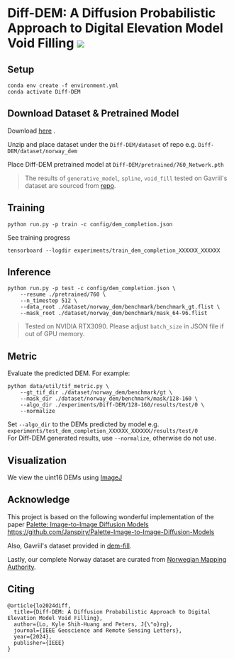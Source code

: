 <h1 align="left">Diff-DEM: A Diffusion Probabilistic Approach to Digital Elevation Model Void Filling <a href="https://ieeexplore.ieee.org/document/10535979"><img  src="https://img.shields.io/badge/IEEE-Paper-<COLOR>.svg"></a> </h1> 

## Setup
```console
conda env create -f environment.yml
conda activate Diff-DEM
```

## Download Dataset \& Pretrained Model
Download [here](https://drive.google.com/drive/folders/1RXlo2fl-TzGtA1WH5xE3TbzNWsHINln5?usp=sharing) .

Unzip and place dataset under the `Diff-DEM/dataset` of repo e.g. `Diff-DEM/dataset/norway_dem`

Place Diff-DEM pretrained model at `Diff-DEM/pretrained/760_Network.pth`

> The results of `generative_model`, `spline`, `void_fill` tested on Gavriil's dataset are sourced from [repo](https://github.com/konstantg/dem-fill).

## Training
```console
python run.py -p train -c config/dem_completion.json
```

See training progress
```
tensorboard --logdir experiments/train_dem_completion_XXXXXX_XXXXXX
```

## Inference

```console
python run.py -p test -c config/dem_completion.json \
    --resume ./pretrained/760 \
    --n_timestep 512 \
    --data_root ./dataset/norway_dem/benchmark/benchmark_gt.flist \
    --mask_root ./dataset/norway_dem/benchmark/mask_64-96.flist
```

> Tested on NVIDIA RTX3090. Please adjust `batch_size` in JSON file if out of GPU memory.

## Metric
Evaluate the predicted DEM.
For example:
```console
python data/util/tif_metric.py \
    --gt_tif_dir ./dataset/norway_dem/benchmark/gt \
    --mask_dir ./dataset/norway_dem/benchmark/mask/128-160 \
    --algo_dir ./experiments/Diff-DEM/128-160/results/test/0 \
    --normalize
```
Set `--algo_dir` to the DEMs predicted by model e.g. `experiments/test_dem_completion_XXXXXX_XXXXXX/results/test/0` \
For Diff-DEM generated results, use `--normalize`, otherwise do not use.

## Visualization
We view the uint16 DEMs using [ImageJ](https://imagej.net/ij/download.html)

## Acknowledge
This project is based on the following wonderful implementation of the paper [Palette: Image-to-Image Diffusion Models](https://arxiv.org/abs/2111.05826) \
https://github.com/Janspiry/Palette-Image-to-Image-Diffusion-Models

Also, Gavriil's dataset provided in [dem-fill](https://github.com/konstantg/dem-fill).

Lastly, our complete Norway dataset are curated from [Norwegian Mapping Authority](https://hoydedata.no/LaserInnsyn2/).

## Citing
```
@article{lo2024diff,
  title={Diff-DEM: A Diffusion Probabilistic Approach to Digital Elevation Model Void Filling},
  author={Lo, Kyle Shih-Huang and Peters, J{\"o}rg},
  journal={IEEE Geoscience and Remote Sensing Letters},
  year={2024},
  publisher={IEEE}
}
```
